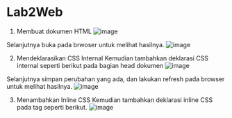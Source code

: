 # Lab2Web
1.	Membuat dokumen HTML
![image](https://user-images.githubusercontent.com/56387936/114257177-41c7af00-99e8-11eb-8335-a665423ec47f.png)

Selanjutnya buka pada brwoser untuk melihat hasilnya.
![image](https://user-images.githubusercontent.com/56387936/114257222-7fc4d300-99e8-11eb-8e91-0e0cc22f86c9.png)

2.	Mendeklarasikan CSS Internal 
Kemudian tambahkan deklarasi CSS internal seperti berikut pada bagian head dokumen
![image](https://user-images.githubusercontent.com/56387936/114257252-c4506e80-99e8-11eb-9675-47aa3610b972.png)

Selanjutnya simpan perubahan yang ada, dan lakukan refresh pada browser untuk melihat hasilnya.
![image](https://user-images.githubusercontent.com/56387936/114257276-04175600-99e9-11eb-9757-54369118434c.png)

3.	Menambahkan Inline CSS 
Kemudian tambahkan deklarasi inline CSS pada tag seperti berikut.
![image](https://user-images.githubusercontent.com/56387936/114257330-75570900-99e9-11eb-9948-07044d2c3ed0.png)
